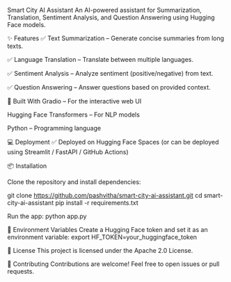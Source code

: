 Smart City AI Assistant
An AI-powered assistant for Summarization, Translation, Sentiment Analysis, and Question Answering using Hugging Face models.

✨ Features
✅ Text Summarization – Generate concise summaries from long texts.

✅ Language Translation – Translate between multiple languages.

✅ Sentiment Analysis – Analyze sentiment (positive/negative) from text.

✅ Question Answering – Answer questions based on provided context.

🚀 Built With
Gradio – For the interactive web UI

Hugging Face Transformers – For NLP models

Python – Programming language

💻 Deployment
✅ Deployed on Hugging Face Spaces
(or can be deployed using Streamlit / FastAPI / GitHub Actions)

📦 Installation

Clone the repository and install dependencies:

git clone https://github.com/pashvitha/smart-city-ai-assistant.git
cd smart-city-ai-assistant
pip install -r requirements.txt


Run the app:
python app.py

🔑 Environment Variables
Create a Hugging Face token and set it as an environment variable:
export HF_TOKEN=your_huggingface_token

📄 License
This project is licensed under the Apache 2.0 License.

🤝 Contributing
Contributions are welcome! Feel free to open issues or pull requests.
